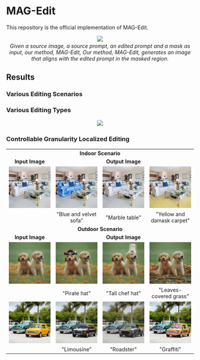 # MAG-Edit

This repository is the official implementation of MAG-Edit.

<p align="center">
<img src="assets/teaser.png" width="1080px"/>  
<br>
<em>Given a source image, a source prompt, an edited prompt and a mask as input, our method, MAG-Edit, Our method, MAG-Edit, generates an image that aligns with the edited prompt in the masked region.</em>
</p>

 

## Results

### Various Editing Scenarios

<table class="center">
 <tr>
  <td style="text-align:center;" colspan="4"><b>Indoor Scenario</b></td>
</tr>
<tr>
  <td style="text-align:center;"><b>Input Image</b></td>
  <td style="text-align:center;" colspan="3"><b>Output Image</b></td>
</tr>
<tr>
  <td><img src="assets/editing_scenarios/indoor/source.jpg"></td>
  <td><img src="assets/editing_scenarios/indoor/sofa.png"></td>
  <td><img src="assets/editing_scenarios/indoor/table.png"></td>              
  <td><img src="assets/editing_scenarios/indoor/carpet.png"></td>
</tr>
<tr>
  <td width=25% style="text-align:center;color:gray;"></td>
  <td width=25% style="text-align:center;">"Blue and velvet sofa”</td>
  <td width=25% style="text-align:center;">"Marble table"</td>
  <td width=25% style="text-align:center;">"Yellow and damask carpet"</td>
</tr>
 <tr>
  <td style="text-align:center;" colspan="4"><b>Outdoor Scenario</b></td>
</tr>
<tr>
  <td style="text-align:center;"><b>Input Image</b></td>
  <td style="text-align:center;" colspan="3"><b>Output Image</b></td>
</tr>
<tr>
  <td><img src="assets/editing_scenarios/outdoor/1/source.jpg"></td>
  <td><img src="assets/editing_scenarios/outdoor/1/hat1.png"></td>
  <td><img src="assets/editing_scenarios/outdoor/1/hat2.png"></td>              
  <td><img src="assets/editing_scenarios/outdoor/1/grass.png"></td>
</tr>
<tr>
  <td width=25% style="text-align:center;color:gray;"></td>
  <td width=25% style="text-align:center;">"Pirate hat”</td>
  <td width=25% style="text-align:center;">"Tall chef hat"</td>
  <td width=25% style="text-align:center;">"Leaves-covered grass"</td>
</tr>
<tr>
  <td><img src="assets/editing_scenarios/outdoor/2/source.jpg"></td>
  <td><img src="assets/editing_scenarios/outdoor/2/limousine.png"></td>
  <td><img src="assets/editing_scenarios/outdoor/2/roadster.png"></td>              
  <td><img src="assets/editing_scenarios/outdoor/2/graffiti.png"></td>
</tr>
<tr>
  <td width=25% style="text-align:center;color:gray;"></td>
  <td width=25% style="text-align:center;">"Limousine”</td>
  <td width=25% style="text-align:center;">"Roadster"</td>
  <td width=25% style="text-align:center;">"Graffiti"</td>
</tr>



### Various Editing Types

<p align="center">
<img src="assets/editing_types.png" />  



### Controllable Granularity  Localized Editing  











